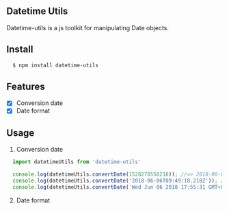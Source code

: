 ## Datetime Utils

Datetime-utils is a js toolkit for manipulating Date objects.

## Install

```bash
  $ npm install datetime-utils
```

## Features

- [x] Conversion date
- [x] Date format

## Usage

1. Conversion date

```javascript
  import datetimeUtils from 'datetime-utils'

  console.log(datetimeUtils.convertDate(1528278558218)); //=> 2018-06-06T09:49:18.218Z (Typeof Date)
  console.log(datetimeUtils.convertDate('2018-06-06T09:49:18.218Z')); //=> 2018-06-06T09:49:18.218Z (Typeof Date)
  console.log(datetimeUtils.convertDate('Wed Jun 06 2018 17:55:31 GMT+0800')); //=> 2018-06-06T17:55:31.000Z (Typeof Date)
```

2. Date format

```javascript

```